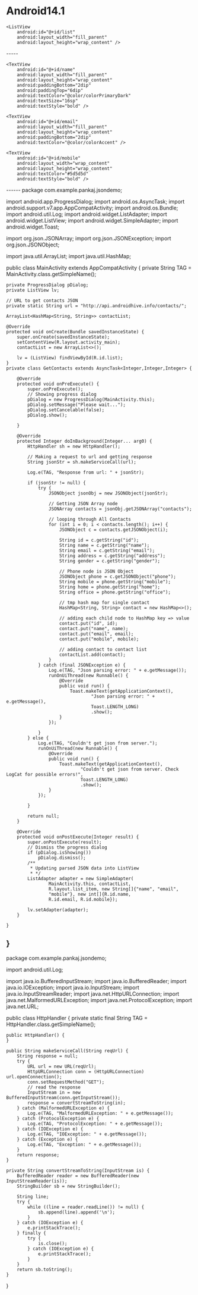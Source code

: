 # Android14.1
<?xml version="1.0" encoding="utf-8"?>
<RelativeLayout xmlns:android="http://schemas.android.com/apk/res/android"
    xmlns:tools="http://schemas.android.com/tools"
    android:layout_width="match_parent"
    android:layout_height="match_parent"
    tools:context="com.example.pankaj.jsondemo.MainActivity">

    <ListView
        android:id="@+id/list"
        android:layout_width="fill_parent"
        android:layout_height="wrap_content" />
</RelativeLayout>
-----
<?xml version="1.0" encoding="utf-8"?>
<LinearLayout xmlns:android="http://schemas.android.com/apk/res/android"
    android:layout_width="fill_parent"
    android:layout_height="wrap_content"
    android:orientation="vertical"
    android:padding="@dimen/activity_horizontal_margin">

    <TextView
        android:id="@+id/name"
        android:layout_width="fill_parent"
        android:layout_height="wrap_content"
        android:paddingBottom="2dip"
        android:paddingTop="6dip"
        android:textColor="@color/colorPrimaryDark"
        android:textSize="16sp"
        android:textStyle="bold" />

    <TextView
        android:id="@+id/email"
        android:layout_width="fill_parent"
        android:layout_height="wrap_content"
        android:paddingBottom="2dip"
        android:textColor="@color/colorAccent" />

    <TextView
        android:id="@+id/mobile"
        android:layout_width="wrap_content"
        android:layout_height="wrap_content"
        android:textColor="#5d5d5d"
        android:textStyle="bold" />
</LinearLayout>
------
package com.example.pankaj.jsondemo;

import android.app.ProgressDialog;
import android.os.AsyncTask;
import android.support.v7.app.AppCompatActivity;
import android.os.Bundle;
import android.util.Log;
import android.widget.ListAdapter;
import android.widget.ListView;
import android.widget.SimpleAdapter;
import android.widget.Toast;

import org.json.JSONArray;
import org.json.JSONException;
import org.json.JSONObject;

import java.util.ArrayList;
import java.util.HashMap;

public class MainActivity extends AppCompatActivity {
    private String TAG = MainActivity.class.getSimpleName();

    private ProgressDialog pDialog;
    private ListView lv;

    // URL to get contacts JSON
    private static String url = "http://api.androidhive.info/contacts/";

    ArrayList<HashMap<String, String>> contactList;

    @Override
    protected void onCreate(Bundle savedInstanceState) {
        super.onCreate(savedInstanceState);
        setContentView(R.layout.activity_main);
        contactList = new ArrayList<>();

        lv = (ListView) findViewById(R.id.list);
    }
    private class GetContacts extends AsyncTask<Integer,Integer,Integer> {

        @Override
        protected void onPreExecute() {
            super.onPreExecute();
            // Showing progress dialog
            pDialog = new ProgressDialog(MainActivity.this);
            pDialog.setMessage("Please wait...");
            pDialog.setCancelable(false);
            pDialog.show();

        }

        @Override
        protected Integer doInBackground(Integer... arg0) {
            HttpHandler sh = new HttpHandler();

            // Making a request to url and getting response
            String jsonStr = sh.makeServiceCall(url);

            Log.e(TAG, "Response from url: " + jsonStr);

            if (jsonStr != null) {
                try {
                    JSONObject jsonObj = new JSONObject(jsonStr);

                    // Getting JSON Array node
                    JSONArray contacts = jsonObj.getJSONArray("contacts");

                    // looping through All Contacts
                    for (int i = 0; i < contacts.length(); i++) {
                        JSONObject c = contacts.getJSONObject(i);

                        String id = c.getString("id");
                        String name = c.getString("name");
                        String email = c.getString("email");
                        String address = c.getString("address");
                        String gender = c.getString("gender");

                        // Phone node is JSON Object
                        JSONObject phone = c.getJSONObject("phone");
                        String mobile = phone.getString("mobile");
                        String home = phone.getString("home");
                        String office = phone.getString("office");

                        // tmp hash map for single contact
                        HashMap<String, String> contact = new HashMap<>();

                        // adding each child node to HashMap key => value
                        contact.put("id", id);
                        contact.put("name", name);
                        contact.put("email", email);
                        contact.put("mobile", mobile);

                        // adding contact to contact list
                        contactList.add(contact);
                    }
                } catch (final JSONException e) {
                    Log.e(TAG, "Json parsing error: " + e.getMessage());
                    runOnUiThread(new Runnable() {
                        @Override
                        public void run() {
                            Toast.makeText(getApplicationContext(),
                                    "Json parsing error: " + e.getMessage(),
                                    Toast.LENGTH_LONG)
                                    .show();
                        }
                    });

                }
            } else {
                Log.e(TAG, "Couldn't get json from server.");
                runOnUiThread(new Runnable() {
                    @Override
                    public void run() {
                        Toast.makeText(getApplicationContext(),
                                "Couldn't get json from server. Check LogCat for possible errors!",
                                Toast.LENGTH_LONG)
                                .show();
                    }
                });

            }

            return null;
        }

        @Override
        protected void onPostExecute(Integer result) {
            super.onPostExecute(result);
            // Dismiss the progress dialog
            if (pDialog.isShowing())
                pDialog.dismiss();
            /**
             * Updating parsed JSON data into ListView
             * */
            ListAdapter adapter = new SimpleAdapter(
                    MainActivity.this, contactList,
                    R.layout.list_item, new String[]{"name", "email",
                    "mobile"}, new int[]{R.id.name,
                    R.id.email, R.id.mobile});

            lv.setAdapter(adapter);
        }

    }
}
-----
package com.example.pankaj.jsondemo;


import android.util.Log;

import java.io.BufferedInputStream;
import java.io.BufferedReader;
import java.io.IOException;
import java.io.InputStream;
import java.io.InputStreamReader;
import java.net.HttpURLConnection;
import java.net.MalformedURLException;
import java.net.ProtocolException;
import java.net.URL;

public class HttpHandler {
    private static final String TAG = HttpHandler.class.getSimpleName();

    public HttpHandler() {
    }

    public String makeServiceCall(String reqUrl) {
        String response = null;
        try {
            URL url = new URL(reqUrl);
            HttpURLConnection conn = (HttpURLConnection) url.openConnection();
            conn.setRequestMethod("GET");
            // read the response
            InputStream in = new BufferedInputStream(conn.getInputStream());
            response = convertStreamToString(in);
        } catch (MalformedURLException e) {
            Log.e(TAG, "MalformedURLException: " + e.getMessage());
        } catch (ProtocolException e) {
            Log.e(TAG, "ProtocolException: " + e.getMessage());
        } catch (IOException e) {
            Log.e(TAG, "IOException: " + e.getMessage());
        } catch (Exception e) {
            Log.e(TAG, "Exception: " + e.getMessage());
        }
        return response;
    }

    private String convertStreamToString(InputStream is) {
        BufferedReader reader = new BufferedReader(new InputStreamReader(is));
        StringBuilder sb = new StringBuilder();

        String line;
        try {
            while ((line = reader.readLine()) != null) {
                sb.append(line).append('\n');
            }
        } catch (IOException e) {
            e.printStackTrace();
        } finally {
            try {
                is.close();
            } catch (IOException e) {
                e.printStackTrace();
            }
        }
        return sb.toString();
    }
}
